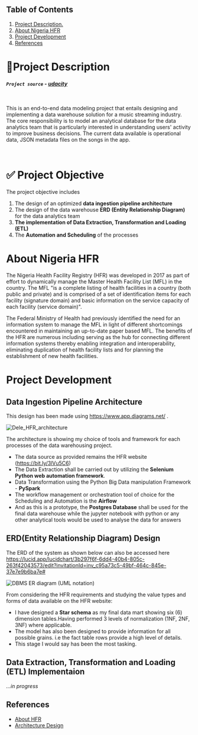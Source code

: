 
## Table of Contents
1. [ Project Description. ](#desc)
2. [About Nigeria HFR](#about)
3. [ Project Development](#dcue)
4. [ References ](#ref)

[//]: # (I must include tools section and add tools images, check proper README design tutorial)


<a name="desc"></a>
# 📌Project Description

####  *`Project source` - [udacity](https://www.udacity.com/course/data-engineer-nanodegree--nd027?gclid=Cj0KCQjw54iXBhCXARIsADWpsG_BlcJSeJxX-UsroqSGrf8Hjb6KF3mnYvdS3kfU3juwMWFCgxkelAAaAgHbEALw_wcB&utm_campaign=12948014301_c_individuals_career&utm_campaign=12948014301_c_individuals&utm_keyword=udacity%20data%20engineering_e&utm_keyword=udacity%20data%20engineering_e&utm_medium=ads_r&utm_medium=ads_r&utm_source=gsem_brand&utm_source=gsem_brand&utm_term=127442640371&utm_term=127442640371)*
</br>

This is an end-to-end data modeling project that entails designing and implementing a data warehouse solution for a music streaming industry. The core responsibility is to model an analytical database for the data analytics team that is particularly interested in understanding users' activity to improve business decisions. The current data available is operational data, JSON metadata files on the songs in the app.

</br>

# ✅ Project Objective
The project objective includes
1. The design of an optimized **data ingestion pipeline architecture** 
2. The design of the data warehouse **ERD (Entity Relationship Diagram)** for the data analytics team 
3. **The implementation of Data Extraction, Transformation and Loading (ETL)**
4. The **Automation and Scheduling** of the processes 
 

<a name='about'></a>
# About Nigeria HFR
The Nigeria Health Facility Registry (HFR) was developed in 2017 as part of effort to dynamically manage the Master Health Facility List (MFL) in the country. The MFL "is a complete listing of health facilities in a country (both public and private) and is comprised of a set of identification items for each facility (signature domain) and basic information on the service capacity of each facility (service domain)".

The Federal Ministry of Health had previously identified the need for an information system to manage the MFL in light of different shortcomings encountered in maintaining an up-to-date paper based MFL. The benefits of the HFR are numerous including serving as the hub for connecting different information systems thereby enabling integration and interoperability, eliminating duplication of health facility lists and for planning the establishment of new health facilities.


<a name='dcue'></a>
# Project Development

## Data Ingestion Pipeline Architecture
This design has been made using  https://www.app.diagrams.net/ .

![Dele_HFR_architecture](https://user-images.githubusercontent.com/58152694/179662268-03a5b394-9618-4262-a84e-73795e39f160.png)

The architecture is showing my choice of tools and framework for each processes of the data warehousing project.
* The data source as provided remains the HFR website (https://bit.ly/3lVu5C6) 
* The Data Extraction shall be carried out by utilizing the **Selenium Python web automation framework**. 
* Data Transformation using the Python Big Data manipulation Framework - **PySpark** 
* The workflow management or orchestration tool of choice for the Scheduling and Automation is the **Airflow**
* And as this is a prototype, the **Postgres Database** shall be used for the final data warehouse while the jupyter notebook with python or any other analytical tools would be used to analyse the data for answers

## ERD(Entity Relationship Diagram) Design
The ERD  of the system as shown below can also be accessed here https://lucid.app/lucidchart/3b297f6f-6dd4-40b4-805c-263f42043573/edit?invitationId=inv_c95a73c5-49bf-464c-845e-37e7e9b6ba7e#

![DBMS ER diagram (UML notation)](https://user-images.githubusercontent.com/58152694/180918741-1fa8a8f0-3755-4bfa-9441-29922a369c4f.png)

From considering the HFR requirements and studying the value types and forms of data available on the HFR website:
* I have designed a **Star schema** as my final data mart showing six (6) dimension tables.Having performed 3 levels of normalization (1NF, 2NF, 3NF) where applicable.
* The model has also been designed to provide information for all possible grains. i.e the fact table rows  provide a high level of details.
* This stage I would say has been the most tasking.
  
## Data Extraction, Transformation and Loading (ETL) Implementaion
*...in progress*






<a name="ref"></a>
## References

- [About HFR](https://hfr.health.gov.ng/about-us)
- [Architecture Design](https://www.app.diagrams.net/)